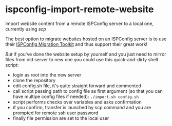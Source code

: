 # ispconfig-import-remote-website
Import website content from a remote ISPConfig server to a local one, currently using *scp*

The best option to migrate websites hosted on an ISPConfig server is to use their [ISPConfig Migration Toolkit](https://www.ispconfig.org/add-ons/ispconfig-migration-tool/) and thus support their great work!

*But* if you've done the website setup by yourself and you just need to mirror files from old server to new one you could use this quick-and-dirty shell script:

* login as root into the new server
* clone the repository
* edit config.sh file, it's quite straight forward and commented
* call script passing path to config file as first argument (so that you can have multipe config files if needed):
`./import.sh config.sh`
* script performs checks over variables and asks confirmation
* if you confirm, transfer is launched by scp command and you are prompted for remote ssh user password
* finally file permission are set to the local user
